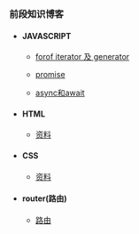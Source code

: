 ### 前段知识博客

* #### JAVASCRIPT
    * [forof iterator 及 generator](./javascript/generator.md)

    * [promise](./javascript/async.md)
    
    * [async和await](./javascript/asyncAndAwait.md)
    
* #### HTML
    * [资料](./html/material.md)
    
* #### CSS
    * [资料](./css/material.md)

* #### router(路由)
    * [路由](./router/index.md)

